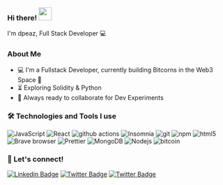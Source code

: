 ### Hi there! <img src="https://user-images.githubusercontent.com/42378118/110234147-e3259600-7f4e-11eb-95be-0c4047144dea.gif" width="30"><br>
I'm dpeaz, Full Stack Developer :computer:

### About Me

- :computer: I'm a Fullstack Developer, currently building Bitcorns in the Web3 Space 🌽
- :hourglass_flowing_sand: Exploring Solidity & Python
- :rocket: Always ready to collaborate for Dev Experiments

### :hammer_and_wrench: Technologies and Tools I use

<img alt="JavaScript" src="https://img.shields.io/badge/JavaScript-blue?logo=javascript" /> <img alt="React" src="https://img.shields.io/badge/-React-45b8d8?style=flat-square&logo=react&logoColor=white" /> <img alt="github actions" src="https://img.shields.io/badge/-Github_Actions-2088FF?style=flat-square&logo=github-actions&logoColor=white" /> <img alt="Insomnia" src="https://img.shields.io/badge/-Insomnia-5849BE?style=flat-square&logo=insomnia&logoColor=white" /> <img alt="git" src="https://img.shields.io/badge/-Git-F05032?style=flat-square&logo=git&logoColor=white" /> <img alt="npm" src="https://img.shields.io/badge/-NPM-CB3837?style=flat-square&logo=npm&logoColor=white" /> <img alt="html5" src="https://img.shields.io/badge/-HTML5-E34F26?style=flat-square&logo=html5&logoColor=white" /> <img alt="Brave browser" src="https://img.shields.io/badge/-Brave_Browser-FB542B?style=flat-square&logo=brave&logoColor=white" /> <img alt="Prettier" src="https://img.shields.io/badge/-Prettier-F7B93E?style=flat-square&logo=prettier&logoColor=white" /> <img alt="MongoDB" src="https://img.shields.io/badge/-MongoDB-13aa52?style=flat-square&logo=mongodb&logoColor=white" /> <img alt="Nodejs" src="https://img.shields.io/badge/-Nodejs-43853d?style=flat-square&logo=Node.js&logoColor=white" /> <img alt="bitcoin" src="https://img.shields.io/badge/bitcoin-orange?logo=bitcoin&logoColor=orange">





### 🤝 Let's connect!

[![Linkedin Badge](https://img.shields.io/badge/-derekpease-blue?style=flat-square&logo=Linkedin&logoColor=white&link=https://www.linkedin.com/in/derek-pease/)](https://www.linkedin.com/in/derek-pease) [![Twitter Badge](https://img.shields.io/badge/-@dpeaz-1ca0f1?style=flat-square&labelColor=1ca0f1&logo=twitter&logoColor=white&link=https://twitter.com/dpeaz)](https://twitter.com/dpeaz) [![Twitter Badge](https://img.shields.io/badge/-@ordinalbitcorns-1ca0f1?style=flat-square&labelColor=1ca0f1&logo=twitter&logoColor=white&link=https://twitter.com/ordinalbitcorns)](https://twitter.com/ordinalbitcorns) 
